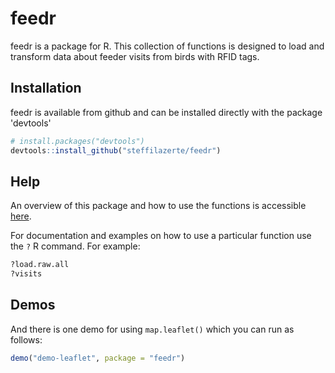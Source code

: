 
# feedr

feedr is a package for R. This collection of functions is designed to load and transform data about feeder visits from birds with RFID tags.

## Installation
feedr is available from github and can be installed directly with the package 'devtools'

```r
# install.packages("devtools")
devtools::install_github("steffilazerte/feedr")
```

## Help
An overview of this package and how to use the functions is accessible [here](http://steffi.ca/thinkR/feedr.html).

For documentation and examples on how to use a particular function use the `?` R command. For example:

```r
?load.raw.all
?visits
```

## Demos
And there is one demo for using `map.leaflet()` which you can run as follows:

```r
demo("demo-leaflet", package = "feedr")
```

